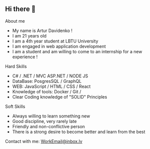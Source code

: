 ## Hi there 👋

About me

 - My name is Artur Davidenko !
 - I am 21 years old 
 - I am a 4th year student at LBTU University
 - I am engaged in web application development
 - I am a student and am willing to come to an internship for a new experience !

Hard Skills

 - C# / .NET / MVC ASP.NET / NODE JS
 - DataBase: PosgresSQL / GraphQL  
 - WEB: JavaScript / HTML / CSS / React
 - Knowledge of tools: Docker / Git / 
 - Clear Coding knowledge of "SOLID" Principles

Soft Skills
 
 - Always willing to learn something new
 - Good discipline, very rarely late 
 - Friendly and non-conflictive person
 - There is a strong desire to become better and learn from the best
   

 Contact with me: 
   WorkEmail@inbox.lv
  
   


<!--
**ArturDavidenko/ArturDavidenko** is a ✨ _special_ ✨ repository because its `README.md` (this file) appears on your GitHub profile.

Here are some ideas to get you started:

- 🔭 I’m currently working on ...
- 🌱 I’m currently learning ...
- 👯 I’m looking to collaborate on ...
- 🤔 I’m looking for help with ...
- 💬 Ask me about ...
- 📫 How to reach me: ...
- 😄 Pronouns: ...
- ⚡ Fun fact: ...
-->
